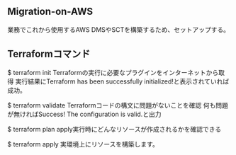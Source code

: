 ## Migration-on-AWS
業務でこれから使用するAWS DMSやSCTを構築するため、セットアップする。

## Terraformコマンド
$ terraform init
Terraformの実行に必要なプラグインをインターネットから取得
実行結果にTerraform has been successfully initialized!と表示されていれば成功。

$ terraform validate
Terraformコードの構文に問題がないことを確認
何も問題が無ければSuccess! The configuration is valid.と出力

$ terraform plan
apply実行時にどんなリソースが作成されるかを確認できる

$ terraform apply
実環境上にリソースを構築します。
